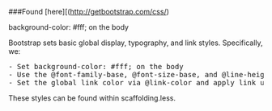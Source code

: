 ###Found [here][(http://getbootstrap.com/css/)

background-color: #fff; on the body  

Bootstrap sets basic global display, typography, and link styles. Specifically, we:
<pre>
- Set background-color: #fff; on the body  
- Use the @font-family-base, @font-size-base, and @line-height-base attributes as our typographic base  
- Set the global link color via @link-color and apply link underlines only on :hover  
</pre>

These styles can be found within scaffolding.less.  
